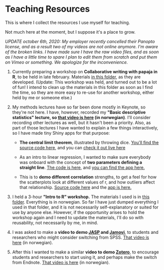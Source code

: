 # Teaching Resources

This is where I collect the resources I use myself for teaching.

Not much here at the moment, but I suppose it's a place to grow.

*UPDATE october 6th, 2020: My employer recently cancelled their Panopto license, and as a result two of my videos are not online anymore. I'm aware of the broken links. I have made sure I have the raw video files, and as soon as I have a little time to spare I plan to edit them from scratch and put them on Vimeo or something. We apologize for the inconvenience.*

1. Currently preparing a workshop on **Collaborative writing with papaja in R**, to be held in late february. Materials [in this folder](/papaja_workshop), as they are developed. (Update: This workshop was held, and turned out to be a lot of fun! I intend to clean up the materials in this folder as soon as I find the time, so they are more easy to re-use for another workshop, either held by me or someone else.)  

1. My methods lectures have so far been done mostly in Keynote, so they're not here. I have, however, recorded my **"Basic descriptive statistics" lecture, so [that video is here](https://fhs.cloud.panopto.eu/Panopto/Pages/Viewer.aspx?id=d9e92689-c36e-4304-8fc1-ab4a00c38831) (in norwegian)**. I'll consider recording other lectures as well, but it hasn't been a priority. Also, as part of those lectures I have wanted to explain a few things interactively, so I have made tiny Shiny apps for that purpose:  

    - **The central limit theorem**, illustrated by throwing dice. [You'll find the source code here](/Demo-Sentralgrenseteoremet), and you can [check it out live here](https://hsorlie.shinyapps.io/Demo-Sentralgrenseteoremet/)  
        
    - As an intro to linear regression, I wanted to make sure everybody was onboard with the concept of **two parameters defining a straight line**. [The code is here](/Aline), and [you can find the app here.](https://hsorlie.shinyapps.io/Aline/)  
    
    - This is to **demo different correlation** strengths, to get a feel for how the scatterplots look at different values of r, and how outliers affect that relationship. [Source code here](/correlation_demo) and the [app is here.](https://hsorlie.shinyapps.io/correlation_demo/)
        
2. I held a 3-hour **"Intro to R" workshop.** The materials I used is in [this folder](/intro_to_R). Everything is in norwegian. So far I have just dumped everything I used in that folder, and it is not necessarily self-explanatory or suited for use by anyone else. However, if the opportunity arises to hold the workshop again and I need to update the materials, I'll do so with reusability, not necessarily by me, in mind.  

3. I was asked to make a **video to demo [JASP](https://jasp-stats.org) and [Jamovi](https://www.jamovi.org)**, to students and researchers who might consider switching from SPSS. [That video is here](https://fhs.cloud.panopto.eu/Panopto/Pages/Viewer.aspx?id=76e17bcf-2a02-4be8-8bbb-ab49009c420e) (in norwegian).

4. After this I wanted to make a similar **video to demo [Zotero](https://www.zotero.org)**, to encourage students and researchers to start using it, and perhaps make the switch from Endnote. [That video is here](https://vimeo.com/472030108) (in norwegian).